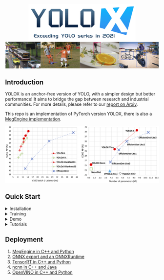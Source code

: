 <div align="center"><img src="assets/logo.png" width="350"></div>
<img src="assets/demo.png" >

## Introduction
YOLOX is an anchor-free version of YOLO, with a simpler design but better performance! It aims to bridge the gap between research and industrial communities.
For more details, please refer to our [report on Arxiv](https://arxiv.org/abs/2107.08430).

This repo is an implementation of PyTorch version YOLOX, there is also a [MegEngine implementation](https://github.com/MegEngine/YOLOX).

<img src="assets/git_fig.png" width="1000" >


## Quick Start

<details>
<summary>Installation</summary>

Step1. Install YOLOX.
```shell
git clone https://github.com/SOPHIC-AI/YOLOX-Sophic
cd YOLOX
pip3 install -r requirements.txt
```

Step2. Install [pycocotools](https://github.com/cocodataset/cocoapi).

```shell
pip3 install cython; pip3 install 'git+https://github.com/cocodataset/cocoapi.git#subdirectory=PythonAPI'
```

</details>

<details>
<summary>Training</summary>

```shell
python3 tools/train.py -f exps/example/yolox_voc/yolox_voc_nano.py -d 0 -b 64 --fp16 -o 
```
* -d: number of gpu devices
* -b: total batch size, the recommended number for -b is num-gpu * 8
* --fp16: mixed precision training

</details>

<details>
<summary>Demo</summary>

Step1. Download a pretrained model from the benchmark table.

Step2. Use either -n or -f to specify your detector's config. For example:

```shell
python tools/demo.py image -f exps/example/yolox_voc/yolox_voc_nano.py -c {path of checkpoint} --path {path of image} --conf 0.5 --nms 0.2 --tsize 640 --save_result --device [cpu/gpu]
```
Demo for video:
```shell
python tools/demo.py video -f exps/example/yolox_voc/yolox_voc_nano.py -c {path of checkpoint} --path {path of video} --conf 0.5 --nms 0.2 --tsize 640 --save_result --device [cpu/gpu]
```
Demo for webcam:
```shell
python tools/demo.py webcam -f exps/example/yolox_voc/yolox_voc_nano.py -c {path of checkpoint} --camid {id of webcam} --conf 0.5 --nms 0.2 --tsize 640 --save_result --device [cpu/gpu]
```


</details>

<details>
<summary>Tutorials</summary>

*  [Training on custom data](docs/train_custom_data.md)
*  [Manipulating training image size](docs/manipulate_training_image_size.md)

</details>

## Deployment


1.  [MegEngine in C++ and Python](./demo/MegEngine)
2.  [ONNX export and an ONNXRuntime](./demo/ONNXRuntime)
3.  [TensorRT in C++ and Python](./demo/TensorRT)
4.  [ncnn in C++ and Java](./demo/ncnn)
5.  [OpenVINO in C++ and Python](./demo/OpenVINO)
